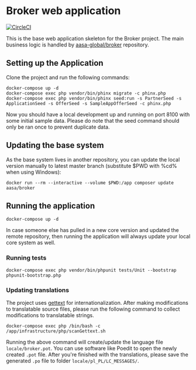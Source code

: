 # Broker web application

[![CircleCI](https://circleci.com/gh/aasa-global/broker-frontend-public.svg?style=shield&circle-token=08389d4d974569df4b92e070aa1ffbb510a0d5df)](https://circleci.com/gh/aasa-global/broker-frontend-public)

This is the base web application skeleton for the Broker project. The main business logic is handled by [aasa-global/broker](https://github.com/aasa-global/broker)
repository.

## Setting up the Application

Clone the project and run the following commands:

    docker-compose up -d
    docker-compose exec php vendor/bin/phinx migrate -c phinx.php
    docker-compose exec php vendor/bin/phinx seed:run -s PartnerSeed -s ApplicationSeed -s OfferSeed -s SampleAppOfferSeed -c phinx.php

Now you should have a local development up and running on port 8100 with some initial sample data. Please do note that the seed command
should only be ran once to prevent duplicate data.

## Updating the base system

As the base system lives in another repository, you can update the local version manually to latest master branch (substitute $PWD with %cd% when using Windows):

    docker run --rm --interactive --volume $PWD:/app composer update aasa/broker
    
## Running the application

    docker-compose up -d
    
In case someone else has pulled in a new core version and updated the remote repository, then running the application will always update your local
core system as well.


### Running tests

    docker-compose exec php vendor/bin/phpunit tests/Unit --bootstrap phpunit-bootstrap.php
    
    
### Updating translations

The project uses [gettext](http://php.net/manual/en/book.gettext.php) for internationalization. After making modifications to translatable source files,
please run the following command to collect modifications to translatable strings.

    docker-compose exec php /bin/bash -c /app/infrastructure/php/scanGettext.sh
    
Running the above command will create/update the language file `locale/broker.pot`. You can use software like Poedit
to open the newly created `.pot` file. After you're finished with the translations, please save the generated `.po` file to
folder `locale/pl_PL/LC_MESSAGES/`.
